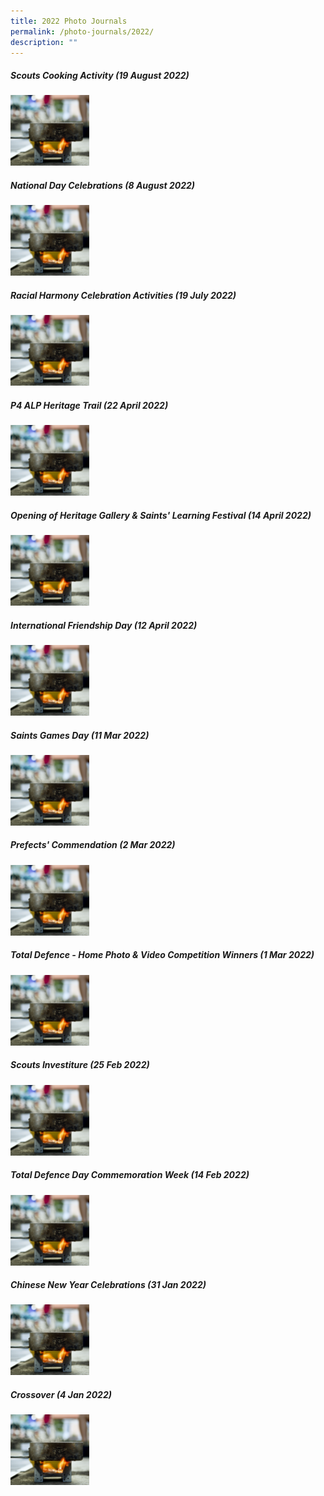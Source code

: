 ```yaml
---
title: 2022 Photo Journals
permalink: /photo-journals/2022/
description: ""
---
```

##### Scouts Cooking Activity (19 August 2022)

<p><a href="web"><img style="width:25%" src="/images/pj600.png"></a></p>

##### National Day Celebrations (8 August 2022)

<p><a href="web"><img style="width:25%" src="/images/pj600.png"></a></p>

##### Racial Harmony Celebration Activities (19 July 2022)

<p><a href="web"><img style="width:25%" src="/images/pj600.png"></a></p>

##### P4 ALP Heritage Trail (22 April 2022)

<p><a href="web"><img style="width:25%" src="/images/pj600.png"></a></p>

##### Opening of Heritage Gallery & Saints' Learning Festival (14 April 2022)

<p><a href="web"><img style="width:25%" src="/images/pj600.png"></a></p> 

##### International Friendship Day (12 April 2022)

<p><a href="web"><img style="width:25%" src="/images/pj600.png"></a></p>

##### Saints Games Day (11 Mar 2022)

<p><a href="web"><img style="width:25%" src="/images/pj600.png"></a></p>  

##### Prefects' Commendation (2 Mar 2022)

<p><a href="web"><img style="width:25%" src="/images/pj600.png"></a></p>

##### Total Defence - Home Photo & Video Competition Winners (1 Mar 2022)

<p><a href="web"><img style="width:25%" src="/images/pj600.png"></a></p>

##### Scouts Investiture (25 Feb 2022)

<p><a href="web"><img style="width:25%" src="/images/pj600.png"></a></p>

##### Total Defence Day Commemoration Week (14 Feb 2022)

<p><a href="web"><img style="width:25%" src="/images/pj600.png"></a></p>

##### Chinese New Year Celebrations (31 Jan 2022)

<p><a href="web"><img style="width:25%" src="/images/pj600.png"></a></p>

##### Crossover (4 Jan 2022)

<p><a href="web"><img style="width:25%" src="/images/pj600.png"></a></p>